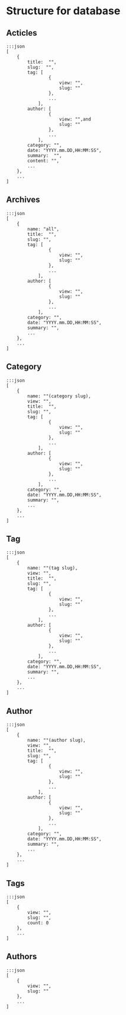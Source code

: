 # Structure for database

## Acticles

	:::json
	[
		{
			title:  "",
			slug:  "",
			tag: [
					{
						view: "",
						slug: ""
					},
					...
				],
			author: [
					{
						view: "",and
						slug: ""
					},
					...
				],
			category: "",
			date: "YYYY.mm.DD,HH:MM:SS",
			summary:  "",
			content: "",
			...
		},
		...
	]


## Archives

	:::json
	[
		{
			name: "all",
			title:  "",
			slug: "",
			tag: [
					{
						view: "",
						slug: ""
					},
					...
				],
			author: [
					{
						view: "",
						slug: ""
					},
					...
				],
			category: "",
			date: "YYYY.mm.DD,HH:MM:SS",
			summary: "",
			...
		},
		...
	]


## Category

	:::json
	[
		{ 
			name: ""(category slug),
			view: "",
			title:  "",
			slug: "",
			tag: [
					{
						view: "",
						slug: ""
					},
					...
				],
			author: [
					{
						view: "",
						slug: ""
					},
					...
				],
			category: "",
			date: "YYYY.mm.DD,HH:MM:SS",
			summary: "",
			...
		},
		...
	]

## Tag

	:::json
	[
		{ 
			name: ""(tag slug),
			view: "",
			title:  "",
			slug: "",
			tag: [
					{
						view: "",
						slug: ""
					},
					...
				],
			author: [
					{
						view: "",
						slug: ""
					},
					...
				],
			category: "",
			date: "YYYY.mm.DD,HH:MM:SS",
			summary: "",
			...
		},
		...
	]

## Author

	:::json
	[
		{ 
			name: ""(author slug),
			view: "",			
			title:  "",
			slug: "",
			tag: [
					{
						view: "",
						slug: ""
					},
					...
				],
			author: [
					{
						view: "",
						slug: ""
					},
					...
				],
			category: "",
			date: "YYYY.mm.DD,HH:MM:SS",
			summary: "",
			...
		},
		...
	]

## Tags

	:::json
	[
		{
			view: "",
			slug: "",
			count: 0
		},
		...
	]

## Authors

	:::json
	[
		{
			view: "",
			slug: ""
		},
		...
	]